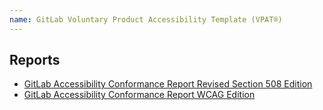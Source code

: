 ```yaml
---
name: GitLab Voluntary Product Accessibility Template (VPAT®)
---
```


## Reports

- [GitLab Accessibility Conformance Report Revised Section 508 Edition](/accessibility/508)
- [GitLab Accessibility Conformance Report WCAG Edition](/accessibility/wcag)
